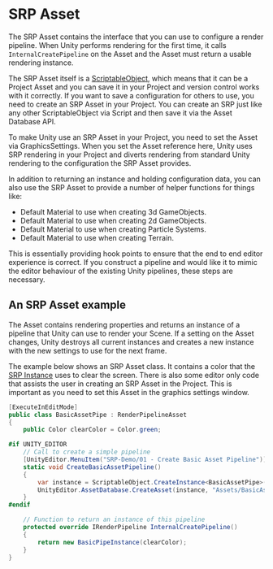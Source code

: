 # SRP Asset

The SRP Asset contains the interface that you can use to configure a render pipeline. When Unity performs rendering for the first time, it calls `InternalCreatePipeline` on the Asset and the Asset must return a usable rendering instance. 

The SRP Asset itself is a [ScriptableObject](https://docs.unity3d.com/Manual/class-ScriptableObject.html), which means that it can be a Project Asset and you can save it in your Project and version control works with it correctly. If you want to save a configuration for others to use, you need to create an SRP Asset in your Project. You can create an SRP just like any other ScriptableObject via Script and then save it via the Asset Database API. 

To make Unity use an SRP Asset in your Project, you need to set the Asset via GraphicsSettings. When you set the Asset reference here, Unity uses SRP rendering in your Project and diverts rendering from standard Unity rendering to the configuration the SRP Asset provides.

In addition to returning an instance and holding configuration data, you can also use the SRP Asset to provide a number of helper functions for things like:

- Default Material to use when creating 3d GameObjects.
- Default Material to use when creating 2d GameObjects.
- Default Material to use when creating Particle Systems.
- Default Material to use when creating Terrain.

This is essentially providing hook points to ensure that the end to end editor experience is correct. If you construct a pipeline and would like it to mimic the editor behaviour of the existing Unity pipelines, these steps are necessary.

## An SRP Asset example
The Asset contains rendering properties and returns an instance of a pipeline that Unity can use to render your Scene. If a setting on the Asset changes, Unity destroys all current instances and creates a new instance with the new settings to use for the next frame.

The example below shows an SRP Asset class. It contains a color that the [SRP Instance](SRP-Instance.md) uses to clear the screen. There is also some editor only code that assists the user in creating an SRP Asset in the Project. This is important as you need to set this Asset in the graphics settings window.

```C#
[ExecuteInEditMode]
public class BasicAssetPipe : RenderPipelineAsset
{
    public Color clearColor = Color.green;

#if UNITY_EDITOR
    // Call to create a simple pipeline
    [UnityEditor.MenuItem("SRP-Demo/01 - Create Basic Asset Pipeline")]
    static void CreateBasicAssetPipeline()
    {
        var instance = ScriptableObject.CreateInstance<BasicAssetPipe>();
        UnityEditor.AssetDatabase.CreateAsset(instance, "Assets/BasicAssetPipe.asset");
    }
#endif

    // Function to return an instance of this pipeline
    protected override IRenderPipeline InternalCreatePipeline()
    {
        return new BasicPipeInstance(clearColor);
    }
}
```
